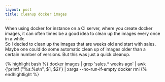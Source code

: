 ```yaml
---
layout: post
title: cleanup docker images
---
```


When using docker for instance on a CI server, where you create docker images, it can often times be a good idea to clean up the images every once in a while.  
So I decied to clean up the images that are weeks old and start with sales.  
Maybe one could do some automatic clean up of images older than a certain number of versions. But this was just a quick cleanup.

{% highlight bash %}
docker images | grep 'sales.* weeks ago' | awk {'printf ("%s:%s\n", $1, $2)'} |  xargs --no-run-if-empty docker rmi
{% endhightlight %}
